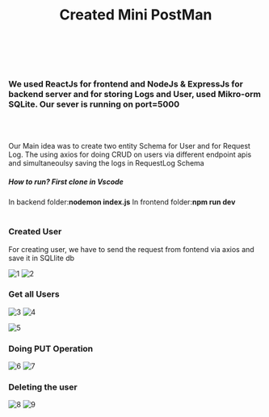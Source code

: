 <h1 align="center">Created Mini PostMan</h1>
<br><br>
<br><br> 

<h3>We used <b>ReactJs</b> for frontend and <b>NodeJs & ExpressJs</b> for backend server and for storing Logs and User, used Mikro-orm SQLite. Our sever is running on port=5000</h3>
<br></br>
<p>Our Main idea was to create two entity Schema for User and for Request Log. The using axios for doing CRUD on users via different endpoint apis and simultaneoulsy saving the logs in RequestLog Schema</p>
<h5>How to run? First clone in Vscode</h5>
<span>In backend folder:<b>nodemon index.js</b> </span>
<span>In frontend folder:<b>npm run dev</b></span>
<br></br>
<h3>Created User</h3>
<p>For creating user, we have to send the request from fontend via axios and save it in SQLlite db</p>

![1](https://github.com/user-attachments/assets/1f473408-46a1-475e-b5eb-5f4d97543db6)
![2](https://github.com/user-attachments/assets/e22f7a19-9303-4e1b-8316-e1a246b56952)

<h3>Get all Users</h3>

![3](https://github.com/user-attachments/assets/8fb0d834-2b30-4705-aa51-6bb768df3dc8)
![4](https://github.com/user-attachments/assets/a6c78979-89d3-4899-be5d-8a7e42521bb4)

![5](https://github.com/user-attachments/assets/1bffe520-f60d-461f-87ce-b20b9fb470d7)

<h3>Doing PUT Operation</h3>

![6](https://github.com/user-attachments/assets/44fc7a73-0a33-4637-a2fd-aef326feb5c8)
![7](https://github.com/user-attachments/assets/37d392f5-f1fe-41d6-87e3-acba9bfa9bee)

<h3>Deleting the user</h3>

![8](https://github.com/user-attachments/assets/2df8da38-d27a-42c3-9601-8350286f0757)
![9](https://github.com/user-attachments/assets/61facc9e-2f71-4df4-8cb4-955609be67f1)
